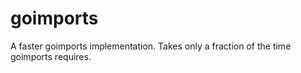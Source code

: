 # goimports

A faster goimports implementation. Takes only a fraction of the time goimports requires.
